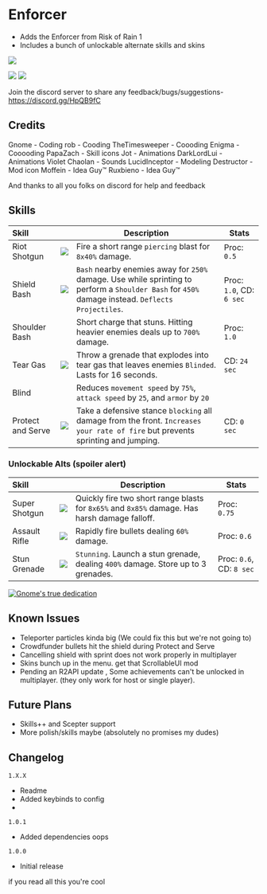 # Enforcer
- Adds the Enforcer from Risk of Rain 1
- Includes a bunch of unlockable alternate skills and skins

[![](https://i.imgur.com/GPy5UfP.png)]()

[![](https://i.imgur.com/lVOcJCY.png)]()
[![](https://i.imgur.com/wVL1Ilk.png)]()

Join the discord server to share any feedback/bugs/suggestions- https://discord.gg/HpQB9fC

## Credits
Gnome - Coding
rob - Cooding
TheTimesweeper - Coooding
Enigma - Cooooding
PapaZach - Skill icons
Jot - Animations
DarkLordLui - Animations
Violet Chaolan - Sounds
LucidInceptor - Modeling
Destructor - Mod icon
Moffein - Idea Guy™
Ruxbieno - Idea Guy™

And thanks to all you folks on discord for help and feedback

## Skills

| Skill | | Description | Stats |
|:-|-|------|----|
| Riot Shotgun | ![](https://i.imgur.com/QgTZQqj.png) | Fire a short range `piercing` blast for `8x40%` damage. | Proc: `0.5` |
| Shield Bash | ![](https://i.imgur.com/6iWFhOv.png) | `Bash` nearby enemies away for `250%` damage. Use while sprinting to perform a `Shoulder Bash` for `450%` damage instead. `Deflects Projectiles`. | Proc: `1.0`, CD: `6 sec` |
| Shoulder Bash | | Short charge that stuns. Hitting heavier enemies deals up to `700%` damage. | Proc: `1.0` |
| Tear Gas | ![](https://i.imgur.com/sb1CzFt.png) | Throw a grenade that explodes into tear gas that leaves enemies `Blinded`. Lasts for 16 seconds. | CD: `24 sec` |
| Blind |  | Reduces `movement speed` by `75%`, `attack speed` by `25`, and `armor` by `20`|
| Protect and Serve | ![](https://i.imgur.com/y7JWEzx.png) | Take a defensive stance `blocking` all damage from the front. `Increases your rate of fire` but prevents sprinting and jumping. | CD: `0 sec` |

### Unlockable Alts (spoiler alert)

| Skill | | Description | Stats |
|:-|-|------|----|
| Super Shotgun | ![](https://i.imgur.com/fJk3Iwn.png) | Quickly fire two short range blasts for `8x65%` and `8x85%` damage. Has harsh damage falloff. | Proc: `0.75` |
| Assault Rifle | ![](https://i.imgur.com/VV3t6HU.png) | Rapidly fire bullets dealing `60%` damage. | Proc: `0.6` |
| Stun Grenade | ![](https://i.imgur.com/yuL8mB2.png) | `Stunning`. Launch a stun grenade, dealing `400%` damage. Store up to 3 grenades. | Proc: `0.6`, CD: `8 sec` |


[![Gnome's true dedication](https://i.imgur.com/txUzvAY.png)]()

## Known Issues
- Teleporter particles kinda big (We could fix this but we're not going to)
- Crowdfunder bullets hit the shield during Protect and Serve 
- Cancelling shield with sprint does not work properly in multiplayer
- Skins bunch up in the menu. get that ScrollableUI mod 
- Pending an R2API update , Some achievements can't be unlocked in multiplayer. (they only work for host or single player).

## Future Plans
- Skills++ and Scepter support
- More polish/skills maybe (absolutely no promises my dudes)

## Changelog
`1.X.X`
- Readme
- Added keybinds to config
- 

`1.0.1`
- Added dependencies oops

`1.0.0`
- Initial release

if you read all this you're cool